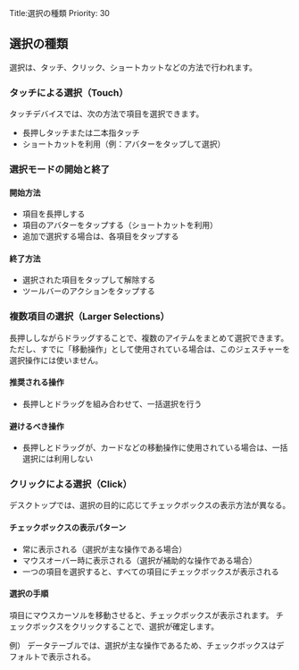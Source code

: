 Title:選択の種類
Priority: 30

## 選択の種類
選択は、タッチ、クリック、ショートカットなどの方法で行われます。

### タッチによる選択（Touch）
タッチデバイスでは、次の方法で項目を選択できます。
 - 長押しタッチまたは二本指タッチ
 - ショートカットを利用（例：アバターをタップして選択）

### 選択モードの開始と終了
#### 開始方法
 - 項目を長押しする
 - 項目のアバターをタップする（ショートカットを利用）
 - 追加で選択する場合は、各項目をタップする

#### 終了方法
 - 選択された項目をタップして解除する
 - ツールバーのアクションをタップする

### 複数項目の選択（Larger Selections）
長押ししながらドラッグすることで、複数のアイテムをまとめて選択できます。  
ただし、すでに「移動操作」として使用されている場合は、このジェスチャーを選択操作には使いません。

#### 推奨される操作
 - 長押しとドラッグを組み合わせて、一括選択を行う

#### 避けるべき操作
 - 長押しとドラッグが、カードなどの移動操作に使用されている場合は、一括選択には利用しない

### クリックによる選択（Click）
デスクトップでは、選択の目的に応じてチェックボックスの表示方法が異なる。

#### チェックボックスの表示パターン
 - 常に表示される（選択が主な操作である場合）
 - マウスオーバー時に表示される（選択が補助的な操作である場合）
 - 一つの項目を選択すると、すべての項目にチェックボックスが表示される

#### 選択の手順
項目にマウスカーソルを移動させると、チェックボックスが表示されます。
チェックボックスをクリックすることで、選択が確定します。

例）
データテーブルでは、選択が主な操作であるため、チェックボックスはデフォルトで表示される。

